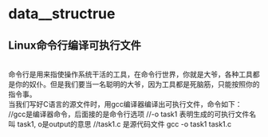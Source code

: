 # data__structrue
Linux命令行编译可执行文件
-------
<br>
命令行是用来指使操作系统干活的工具，在命令行世界，你就是大爷，各种工具都是你的奴仆。但是我们要当一名聪明的大爷，因为工具都是死脑筋，只能按照你的指令事。
<br>
当我们写好C语言的源文件时，用gcc编译器编译出可执行文件，命令如下：
<br>
        //gcc是编译器命令，后面接的是命令行选项
        //-o task1 表明生成的可执行文件名叫 task1, o是output的意思
        //task1.c 是源代码文件
        gcc -o task1 task1.c

